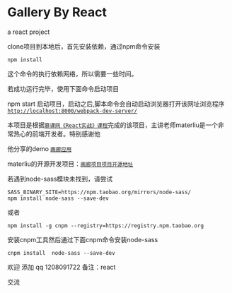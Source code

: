 Gallery By React
=====
a react project

clone项目到本地后，首先安装依赖，通过npm命令安装
```
npm install
```
这个命令的执行依赖网络，所以需要一些时间。

若成功运行完毕，使用下面命令启动项目

npm start  启动项目，启动之后,脚本命令会自动启动浏览器打开该网址浏览程序 [`http://localhost:8000/webpack-dev-server/`](http://localhost:8000/webpack-dev-server/)

本项目是根据[`慕课网《React实战》课程`](http://www.imooc.com/learn/507)完成的该项目，主讲老师materliu是一个非常热心的前端开发者。特别感谢他

他分享的demo [`画廊应用`](http://materliu.github.io/gallery-by-react/)

materliu的开源开发项目：[`画廊项目项目开源地址`](https://github.com/materliu/gallery-by-react)

若遇到node-sass模块未找到，请尝试
```node
SASS_BINARY_SITE=https://npm.taobao.org/mirrors/node-sass/
npm install node-sass --save-dev
```
或者
```node
npm install -g cnpm --registry=https://registry.npm.taobao.org
```
安装cnpm工具然后通过下面cnpm命令安装node-sass
```
cnpm install  node-sass --save-dev
```

欢迎 添加 qq 1208091722
 备注：react 

 交流 
